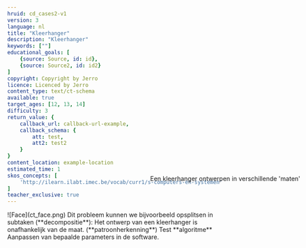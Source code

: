 ```yaml
---
hruid: cd_cases2-v1
version: 3
language: nl
title: "Kleerhanger"
description: "Kleerhanger"
keywords: [""]
educational_goals: [
    {source: Source, id: id}, 
    {source: Source2, id: id2}
]
copyright: Copyright by Jerro
licence: Licenced by Jerro
content_type: text/ct-schema
available: true
target_ages: [12, 13, 14]
difficulty: 3
return_value: {
    callback_url: callback-url-example,
    callback_schema: {
        att: test,
        att2: test2
    }
}
content_location: example-location
estimated_time: 1
skos_concepts: [
    'http://ilearn.ilabt.imec.be/vocab/curr1/s-computers-en-systemen'
]
teacher_exclusive: true
---
```


<context>
![Face](ct_face.png)
<div style="position:absolute;right:0px;width:40%;height:100px;margin-top:-100px;margin-right:20px">Een kleerhanger ontwerpen in verschillende 'maten'</div>
</context>
<decomposition>
Dit probleem kunnen we bijvoorbeeld opsplitsen in subtaken (**decompositie**):
</decomposition>
<patternRecognition>
Het ontwerp van een kleerhanger is onafhankelijk van de maat. (**patroonherkenning**)
</patternRecognition>
<abstraction>
Test
</abstraction>
<algorithms>
**algoritme** 
</algorithms>
<implementation>
Aanpassen van bepaalde parameters in de software.
</implementation>

